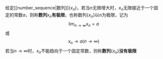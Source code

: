 给定[[number_sequence|数列]]$\{x_n\}$，若当$n$无限增大时，$x_n$无限接近于一个固定的常数$a$，则称**数列**${x_n}$**有极限**，也称数列$\{x_n\}$以$n$为极限，记为
$$\lim_{n\to\infty}x_n=a$$或$$x_n\to a(n\to\infty)$$
若当$n\to\infty$时，$x_n$不能趋向于一个固定常数，则称**数列**$\{x_n\}$**没有极限**
